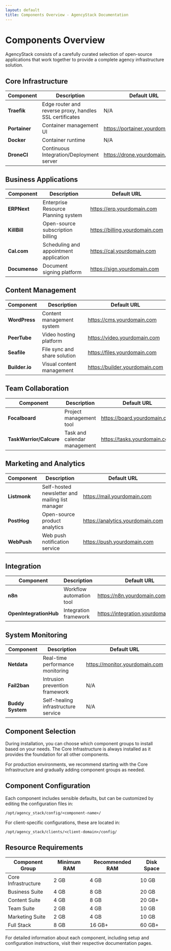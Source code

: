 ```yaml
---
layout: default
title: Components Overview - AgencyStack Documentation
---
```


# Components Overview

AgencyStack consists of a carefully curated selection of open-source applications that work together to provide a complete agency infrastructure solution.

## Core Infrastructure

| Component | Description | Default URL |
|-----------|-------------|-------------|
| **Traefik** | Edge router and reverse proxy, handles SSL certificates | N/A |
| **Portainer** | Container management UI | https://portainer.yourdomain.com |
| **Docker** | Container runtime | N/A |
| **DroneCI** | Continuous Integration/Deployment server | https://drone.yourdomain.com |

## Business Applications

| Component | Description | Default URL |
|-----------|-------------|-------------|
| **ERPNext** | Enterprise Resource Planning system | https://erp.yourdomain.com |
| **KillBill** | Open-source subscription billing | https://billing.yourdomain.com |
| **Cal.com** | Scheduling and appointment application | https://cal.yourdomain.com |
| **Documenso** | Document signing platform | https://sign.yourdomain.com |

## Content Management

| Component | Description | Default URL |
|-----------|-------------|-------------|
| **WordPress** | Content management system | https://cms.yourdomain.com |
| **PeerTube** | Video hosting platform | https://video.yourdomain.com |
| **Seafile** | File sync and share solution | https://files.yourdomain.com |
| **Builder.io** | Visual content management | https://builder.yourdomain.com |

## Team Collaboration

| Component | Description | Default URL |
|-----------|-------------|-------------|
| **Focalboard** | Project management tool | https://board.yourdomain.com |
| **TaskWarrior/Calcure** | Task and calendar management | https://tasks.yourdomain.com |

## Marketing and Analytics

| Component | Description | Default URL |
|-----------|-------------|-------------|
| **Listmonk** | Self-hosted newsletter and mailing list manager | https://mail.yourdomain.com |
| **PostHog** | Open-source product analytics | https://analytics.yourdomain.com |
| **WebPush** | Web push notification service | https://push.yourdomain.com |

## Integration

| Component | Description | Default URL |
|-----------|-------------|-------------|
| **n8n** | Workflow automation tool | https://n8n.yourdomain.com |
| **OpenIntegrationHub** | Integration framework | https://integration.yourdomain.com |

## System Monitoring

| Component | Description | Default URL |
|-----------|-------------|-------------|
| **Netdata** | Real-time performance monitoring | https://monitor.yourdomain.com |
| **Fail2ban** | Intrusion prevention framework | N/A |
| **Buddy System** | Self-healing infrastructure service | N/A |

## Component Selection

During installation, you can choose which component groups to install based on your needs. The Core Infrastructure is always installed as it provides the foundation for all other components.

For production environments, we recommend starting with the Core Infrastructure and gradually adding component groups as needed.

## Component Configuration

Each component includes sensible defaults, but can be customized by editing the configuration files in:

```
/opt/agency_stack/config/<component-name>/
```

For client-specific configurations, these are located in:

```
/opt/agency_stack/clients/<client-domain>/config/
```

## Resource Requirements

| Component Group | Minimum RAM | Recommended RAM | Disk Space |
|-----------------|-------------|----------------|------------|
| Core Infrastructure | 2 GB | 4 GB | 10 GB |
| Business Suite | 4 GB | 8 GB | 20 GB |
| Content Suite | 4 GB | 8 GB | 20 GB+ |
| Team Suite | 2 GB | 4 GB | 10 GB |
| Marketing Suite | 2 GB | 4 GB | 10 GB |
| Full Stack | 8 GB | 16 GB+ | 60 GB+ |

For detailed information about each component, including setup and configuration instructions, visit their respective documentation pages.
